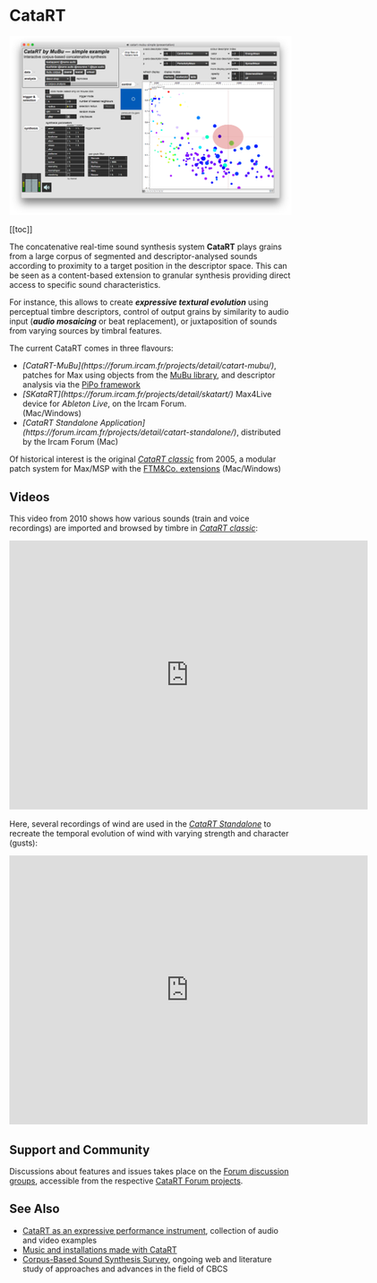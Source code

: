# CataRT
![CataRT Mubu Main Patch](./images-max-msp/catart-mubu-simple.png)

[[toc]]

The concatenative real-time sound synthesis system <strong>CataRT</strong> plays grains from a large corpus of segmented and descriptor-analysed sounds according to proximity to a target position in the descriptor space. This can be seen as a content-based extension to granular synthesis providing direct access to specific sound characteristics.

For instance, this allows to create ***expressive textural evolution*** using perceptual timbre descriptors, control of output grains by similarity to audio input (***audio mosaicing*** or beat replacement), or juxtaposition of sounds from varying sources by timbral features.

The current CataRT comes in three flavours:
<ul>
 	<li><em>[CataRT-MuBu](https://forum.ircam.fr/projects/detail/catart-mubu/)</em>, patches for Max using objects from the <a title="MuBu" href="http://ismm.ircam.fr/mubu/">MuBu library</a>, and descriptor analysis via the <a title="PiPo" href="http://ismm.ircam.fr/pipo/">PiPo framework</a></li>
 	<li><em>[SKataRT](https://forum.ircam.fr/projects/detail/skatart/)</em> Max4Live device for <em>Ableton Live</em>, on the Ircam Forum.</li> (Mac/Windows)
 	<li><em>[CataRT Standalone Application](https://forum.ircam.fr/projects/detail/catart-standalone/)</em>, distributed by the Ircam Forum (Mac)</li>
</ul>

Of historical interest is the original [<em>CataRT classic</em>](http://imtr.ircam.fr/imtr/CataRT) from 2005, a modular patch system for Max/MSP with the <a title="FTM&amp;Co" href="http://ismm.ircam.fr/ftmco/">FTM&amp;Co. extensions</a> (Mac/Windows)</li>

## Videos

This video from 2010 shows how various sounds (train and voice recordings) are imported and browsed by timbre in [<em>CataRT classic</em>](http://imtr.ircam.fr/imtr/CataRT):
<iframe width="640" height="480" src="https://www.youtube.com/embed/cWXdTlu_n44" title="YouTube video player" frameborder="0" allow="accelerometer; autoplay; clipboard-write; encrypted-media; gyroscope; picture-in-picture" allowfullscreen></iframe>

Here, several recordings of wind are used in the
<em>[CataRT Standalone](https://forum.ircam.fr/projects/detail/catart-standalone/)</em>
to recreate the temporal evolution of wind with varying strength and
character (gusts):
<iframe title="vimeo-player" src="https://player.vimeo.com/video/26838986" width="640" height="480" frameborder="0" allowfullscreen></iframe>

## Support and Community

Discussions about features and issues takes place on the [Forum discussion groups](https://discussion.forum.ircam.fr/categories), accessible from the respective [CataRT Forum projects](https://forum.ircam.fr/topics/detail/60-Catart/).

## See Also
<ul>
 	<li><a href="http://imtr.ircam.fr/imtr/CataRT_Instrument" target="_blank" rel="noopener noreferrer">CataRT as an expressive performance instrument</a>, collection of audio and video examples</li>
 	<li><a href="http://imtr.ircam.fr/imtr/CataRT_Music" target="_blank" rel="noopener noreferrer">Music and installations made with CataRT</a></li>
 	<li><a href="http://imtr.ircam.fr/imtr/Corpus-Based_Sound_Synthesis_Survey" target="_blank" rel="noopener noreferrer">Corpus-Based Sound Synthesis Survey</a>, ongoing web and literature study of approaches and advances in the field of CBCS</li>
</ul>
